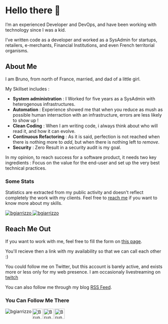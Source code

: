 # Hello there 👋

I’m an experienced Developer and DevOps, and have been working with technology since I was a kid.

I’ve written code as a developer and worked as a SysAdmin for startups, retailers, e-merchants, Financial Institutions, and even French territorial organisms.

## About Me

I am Bruno, from north of France, married, and dad of a little girl.

My Skillset includes :

- **System administration** : I Worked for five years as a SysAdmin with heterogenous infrastructures.
- **Automation** : Experience showed me that when you reduce as mush as possible human interraction with an infrastructure, errors are less likely to show up !
- **Clean Coding** : When I am writing code, i always think about who will read it, and how it can evolve.
- **Continuous Refactoring** : As it is said, perfection is not reached when there is nothing more to _add_, but when there is nothing left to _remove_.
- **Security** : Zero Result in a security audit is my goal.

In my opinion, to reach success for a software product, it needs two key ingredients : Focus on the value for the end-user and set up the very best technical practices.

### Some Stats

Statistics are extracted from my public activity and doesn't reflect completely the work with my clients. Feel free to <a href="https://www.bruno-giarrizzo.fr/onboard/" target="_blank">reach me</a> if you want to know more about my skills.</p>

<a href="https://github.com/bgiarrizzo">
  <img src="https://github-readme-stats.vercel.app/api?username=bgiarrizzo&show_icons=true&theme=buefy" alt="bgiarrizzo" />
  <img src="https://github-readme-stats.vercel.app/api/top-langs/?username=bgiarrizzo&layout=compact&hide=html,css&theme=buefy" alt="bgiarrizzo" />
</a>

## Reach Me Out

If you want to work with me, feel free to fill the form on <a href="https://www.bruno-giarrizzo.fr/onboard/">this page</a>.

You'll recieve then a link with my availability so that we can call each other :)

You could follow me on Twitter, but this account is barely active, and exists more or less only for my web presence. I am occasionaly livestreaming on [twitch](https://www.twitch.tv/bruno_bing)

You can also follow me through my blog [RSS Feed](https://www.bruno-giarrizzo.fr/feed.xml).

### You Can Follow Me There

<a href="https://github.com/bgiarrizzo">
  <img align="left" src="https://komarev.com/ghpvc/?username=bgiarrizzo" alt="bgiarrizzo" />
</a>
<a href="https://twitter.com/b_giarrizzo">
  <img align="left" alt="Bruno Giarrizzo | Twitter" width="32" src="https://cdn.jsdelivr.net/npm/simple-icons@v3/icons/twitter.svg" />
</a>
<a href="https://www.twitch.tv/bruno_bing">
  <img align="left" alt="Bruno Giarrizzo | Twitch" width="32" src="https://cdn.jsdelivr.net/npm/simple-icons@v3/icons/twitch.svg" />
</a>
<a href="https://www.linkedin.com/in/bruno-giarrizzo-654b0512b/">
  <img align="left" alt="Bruno Giarrizzo | LinkdeIn" width="32" src="https://cdn.jsdelivr.net/npm/simple-icons@v3/icons/linkedin.svg" />
</a>
